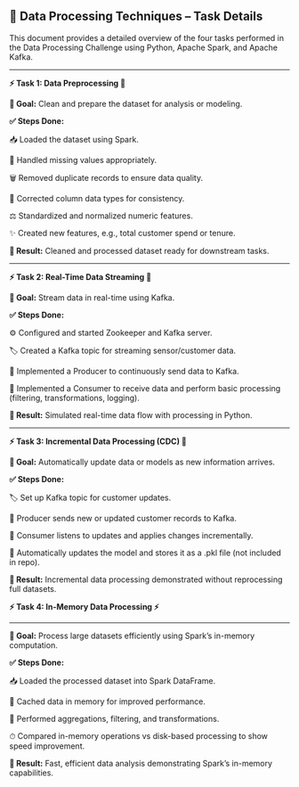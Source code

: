 🧠 Data Processing Techniques – Task Details
---
This document provides a detailed overview of the four tasks performed in the Data Processing Challenge using Python, Apache Spark, and Apache Kafka.

---


**⚡ Task 1: Data Preprocessing 🧹**

**🎯 Goal:**
Clean and prepare the dataset for analysis or modeling.

**✅ Steps Done:**

📥 Loaded the dataset using Spark.

🧩 Handled missing values appropriately.

🗑 Removed duplicate records to ensure data quality.

📝 Corrected column data types for consistency.

⚖ Standardized and normalized numeric features.

✨ Created new features, e.g., total customer spend or tenure.

**🏁 Result:**
Cleaned and processed dataset ready for downstream tasks.

---

**⚡ Task 2: Real-Time Data Streaming 📡**

**🎯 Goal:**
Stream data in real-time using Kafka.

**✅ Steps Done:**

⚙ Configured and started Zookeeper and Kafka server.

🏷 Created a Kafka topic for streaming sensor/customer data.

🚀 Implemented a Producer to continuously send data to Kafka.

📡 Implemented a Consumer to receive data and perform basic processing (filtering, transformations, logging).

**🏁 Result:**
Simulated real-time data flow with processing in Python.

----

**⚡ Task 3: Incremental Data Processing (CDC) 🔄**

**🎯 Goal:**
Automatically update data or models as new information arrives.

**✅ Steps Done:**

🏷 Set up Kafka topic for customer updates.

🚀 Producer sends new or updated customer records to Kafka.

📡 Consumer listens to updates and applies changes incrementally.

💾 Automatically updates the model and stores it as a .pkl file (not included in repo).

**🏁 Result:**
Incremental data processing demonstrated without reprocessing full datasets.

**⚡ Task 4: In-Memory Data Processing ⚡**

---

**🎯 Goal:**
Process large datasets efficiently using Spark’s in-memory computation.

**✅ Steps Done:**

📥 Loaded the processed dataset into Spark DataFrame.

🧠 Cached data in memory for improved performance.

🔄 Performed aggregations, filtering, and transformations.

⏱ Compared in-memory operations vs disk-based processing to show speed improvement.

**🏁 Result:**
Fast, efficient data analysis demonstrating Spark’s in-memory capabilities.




